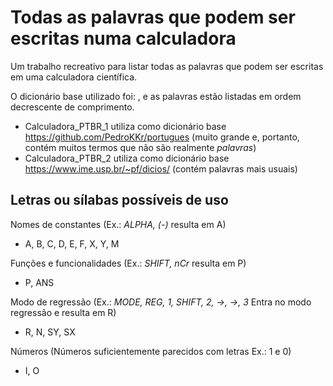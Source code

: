 # Todas as palavras que podem ser escritas numa calculadora
Um trabalho recreativo para listar todas as palavras que podem ser escritas em uma calculadora científica.

O dicionário base utilizado foi: , e as palavras estão listadas em ordem decrescente de comprimento.
- Calculadora_PTBR_1 utiliza como dicionário base https://github.com/PedroKKr/portugues (muito grande e, portanto, contém muitos termos que não são realmente *palavras*)
- Calculadora_PTBR_2 utiliza como dicionário base https://www.ime.usp.br/~pf/dicios/ (contém palavras mais usuais)

## Letras ou sílabas possíveis de uso
Nomes de constantes (Ex.: *ALPHA, (-)* resulta em A)
- A, B, C, D, E, F, X, Y, M 

Funções e funcionalidades (Ex.: *SHIFT, nCr* resulta em P)
- P, ANS

Modo de regressão (Ex.: *MODE, REG, 1, SHIFT, 2, →, →, 3* Entra no modo regressão e resulta em R)
- R, N, SY, SX

Números (Números suficientemente parecidos com letras Ex.: 1 e 0)
- I, O
